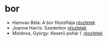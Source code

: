 # bor

- Hamvas Béla: A bor filozófiája [részletek](_details/Hamvas%20B%C3%A9la.md#id_776)
- Joanne Harris: Szederbor [részletek](_details/Joanne%20Harris.md#id_1127)
- Moldova, György: Keserű pohár I. [részletek](_details/Moldova%2C%20Gy%C3%B6rgy.md#id_1391)